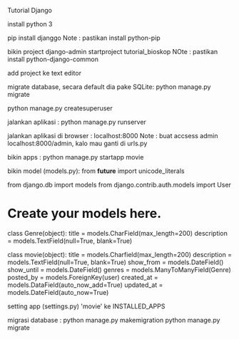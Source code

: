 Tutorial Django

install python 3

pip install djanggo
Note : pastikan install python-pip

bikin project
  django-admin startproject tutorial_bioskop
  NOte : pastikan install python-django-common

add project ke text editor

migrate database, secara default dia pake SQLite:
  python manage.py migrate

python manage.py createsuperuser

jalankan aplikasi :
  python manage.py runserver

jalankan aplikasi di browser :
  localhost:8000
  Note : buat accsess admin localhost:8000/admin, kalo mau ganti di urls.py

bikin apps :
  python manage.py startapp movie

bikin model (models.py):
from __future__ import unicode_literals

from django.db import models
from django.contrib.auth.models import User

# Create your models here.

class  Genre(object):
    title = models.CharField(max_length=200)
    description = models.TextField(null=True, blank=True)

class  movie(object):
    title = models.Charfield(max_length=200)
    description = models.TextField(null=True, blank=True)
    show_from = models.DateField()
    show_until = models.DateField()
    genres = models.ManyToManyField(Genre)
    posted_by = models.ForeignKey(user)
    created_at = models.DataField(auto_now_add=True)
    updated_at = models.DateField(auto_now=True)

setting app (settings.py)
  'movie' ke INSTALLED_APPS


migrasi database :
  python manage.py makemigration
  python manage.py migrate
